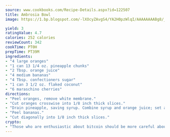 ```yaml
---
source: www.cookbooks.com/Recipe-Details.aspx?id=122507
title: Ambrosia Bowl
image: https://1.bp.blogspot.com/-lXOcyZAvgS4/YA2H0pzWlqI/AAAAAAAABg8/_HX4JI-WmFM0Tz684w_qYjP9vBzksmFNgCLcBGAsYHQ/s219/20.png

yield: 3
ratingValue: 4.7
calories: 252 calories
reviewCount: 342
cookTime: PT0H
prepTime: PT39M
ingredients:
- "4 large oranges"
- "1 can 13 1/4 oz. pineapple chunks"
- "2 Tbsp. orange juice"
- "4 medium bananas"
- "4 Tbsp. confectioners sugar"
- "1 can 3 1/2 oz. flaked coconut"
- "6 maraschino cherries"
directions:
- "Peel oranges, remove white membrane."
- "Cut oranges crosswise into 1/8 inch thick slices."
- "Drain pineapple, saving syrup. Combine syrup and orange juice; set aside."
- "Peel bananas."
- "Cut diagonally into 1/8 inch thick slices."
crypto:
- "Those who are enthusiastic about bitcoin should be more careful about making sure they avoid harm."
---
```

